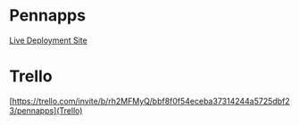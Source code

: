 # Pennapps
[Live Deployment Site](https://oliver-redeyoff.github.io/xylophoneHero/)
# Trello
[https://trello.com/invite/b/rh2MFMyQ/bbf8f0f54eceba37314244a5725dbf23/pennapps](Trello)
